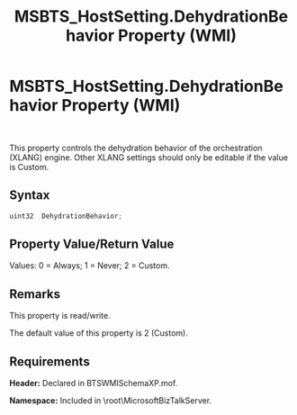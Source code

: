 ﻿---
title: MSBTS_HostSetting.DehydrationBehavior Property (WMI)
TOCTitle: MSBTS_HostSetting.DehydrationBehavior Property (WMI)
ms:assetid: 1b672a19-0080-4025-8b6d-80e4a6056f40
ms:mtpsurl: https://msdn.microsoft.com/library/Gg678622(v=BTS.80)
ms:contentKeyID: 51526569
ms.date: 08/30/2017
mtps_version: v=BTS.80
---

# MSBTS\_HostSetting.DehydrationBehavior Property (WMI)

 

This property controls the dehydration behavior of the orchestration (XLANG) engine. Other XLANG settings should only be editable if the value is Custom.

## Syntax

```C#
uint32  DehydrationBehavior;  
```

## Property Value/Return Value

Values: 0 = Always; 1 = Never; 2 = Custom.

## Remarks

This property is read/write.

The default value of this property is 2 (Custom).

## Requirements

**Header:** Declared in BTSWMISchemaXP.mof.

**Namespace:** Included in \\root\\MicrosoftBizTalkServer.

